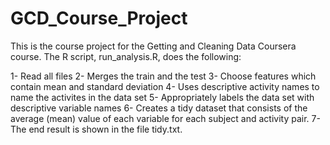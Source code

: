 # GCD_Course_Project

This is the course project for the Getting and Cleaning Data Coursera course. The R script, run_analysis.R, does the following:

1- Read all files
2- Merges the train and the test
3- Choose features which contain mean and standard deviation
4- Uses descriptive activity names to name the activites in the data set
5- Appropriately labels the data set with descriptive variable names
6- Creates a tidy dataset that consists of the average (mean) value of each variable for each subject and activity pair.
7- The end result is shown in the file tidy.txt.
